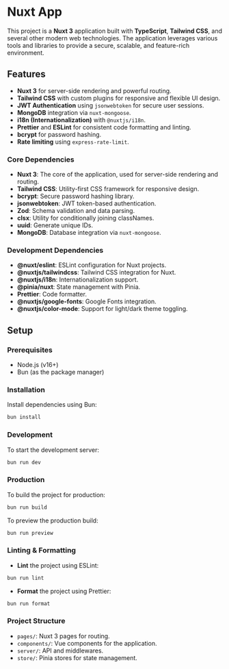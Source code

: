 # Nuxt App

This project is a **Nuxt 3** application built with **TypeScript**, **Tailwind CSS**, and several other modern web technologies. The application leverages various tools and libraries to provide a secure, scalable, and feature-rich environment.

## Features

- **Nuxt 3** for server-side rendering and powerful routing.
- **Tailwind CSS** with custom plugins for responsive and flexible UI design.
- **JWT Authentication** using `jsonwebtoken` for secure user sessions.
- **MongoDB** integration via `nuxt-mongoose`.
- **i18n (Internationalization)** with `@nuxtjs/i18n`.
- **Prettier** and **ESLint** for consistent code formatting and linting.
- **bcrypt** for password hashing.
- **Rate limiting** using `express-rate-limit`.
  
### Core Dependencies

- **Nuxt 3**: The core of the application, used for server-side rendering and routing.
- **Tailwind CSS**: Utility-first CSS framework for responsive design.
- **bcrypt**: Secure password hashing library.
- **jsonwebtoken**: JWT token-based authentication.
- **Zod**: Schema validation and data parsing.
- **clsx**: Utility for conditionally joining classNames.
- **uuid**: Generate unique IDs.
- **MongoDB**: Database integration via `nuxt-mongoose`.
  
### Development Dependencies

- **@nuxt/eslint**: ESLint configuration for Nuxt projects.
- **@nuxtjs/tailwindcss**: Tailwind CSS integration for Nuxt.
- **@nuxtjs/i18n**: Internationalization support.
- **@pinia/nuxt**: State management with Pinia.
- **Prettier**: Code formatter.
- **@nuxtjs/google-fonts**: Google Fonts integration.
- **@nuxtjs/color-mode**: Support for light/dark theme toggling.

## Setup

### Prerequisites

- Node.js (v16+)
- Bun (as the package manager)
  
### Installation

Install dependencies using Bun:

```bash
bun install
```

### Development

To start the development server:

```bash
bun run dev
```

### Production

To build the project for production:

```bash
bun run build
```

To preview the production build:

```bash
bun run preview
```

### Linting & Formatting
- **Lint** the project using ESLint:

```bash
bun run lint
```

- **Format** the project using Prettier:

```bash
bun run format
```

### Project Structure

- `pages/`: Nuxt 3 pages for routing.
- `components/`: Vue components for the application.
- `server/`: API and middlewares.
- `store/`: Pinia stores for state management.
